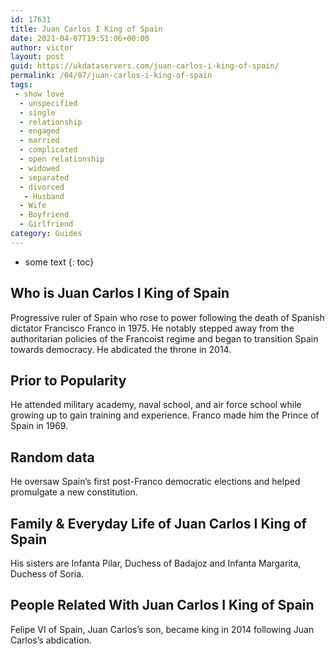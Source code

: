 ```yaml
---
id: 17631
title: Juan Carlos I King of Spain
date: 2021-04-07T19:51:06+00:00
author: victor
layout: post
guid: https://ukdataservers.com/juan-carlos-i-king-of-spain/
permalink: /04/07/juan-carlos-i-king-of-spain
tags:
 - show love
  - unspecified
  - single
  - relationship
  - engaged
  - married
  - complicated
  - open relationship
  - widowed
  - separated
  - divorced
   - Husband
  - Wife
  - Boyfriend
  - Girlfriend
category: Guides
---
```


* some text
{: toc}


## Who is Juan Carlos I King of Spain



Progressive ruler of Spain who rose to power following the death of Spanish dictator Francisco Franco in 1975. He notably stepped away from the authoritarian policies of the Francoist regime and began to transition Spain towards democracy. He abdicated the throne in 2014.

                
                
                
## Prior to Popularity



He attended military academy, naval school, and air force school while growing up to gain training and experience. Franco made him the Prince of Spain in 1969.

                
                
                
## Random data



He oversaw Spain&#8217;s first post-Franco democratic elections and helped promulgate a new constitution.

                
                
                
## Family & Everyday Life of Juan Carlos I King of Spain



His sisters are Infanta Pilar, Duchess of Badajoz and Infanta Margarita, Duchess of Soria.

                
                
                
## People Related With Juan Carlos I King of Spain



Felipe VI of Spain, Juan Carlos&#8217;s son, became king in 2014 following Juan Carlos&#8217;s abdication.

                
              
            
          
          
          